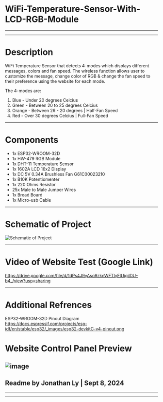 # WiFi-Temperature-Sensor-With-LCD-RGB-Module
-------------------------------------------------------------------------------------------------------------------------------
-------------------------------------------------------------------------------------------------------------------------------
# Description

WiFi Temperature Sensor that detects 4-modes which displays different messages, colors and fan speed. The wireless function 
allows user to customize the message, change color of RGB & change the fan speed to their preference using the website for 
each mode. 

The 4-modes are:

1. Blue - Under 20 degrees Celcius
2. Green - Between 20 to 25 degrees Celcius
3. Orange - Between 26 - 20 degrees | Half-Fan Speed
4. Red - Over 30 degrees Celcius | Full-Fan Speed
-------------------------------------------------------------------------------------------------------------------------------
# Components

- 1x ESP32-WROOM-32D
- 1x HW-479 RGB Module
- 1x DHT-11 Temperature Sensor
- 1x 1602A LCD 16x2 Display
- 1x DC 5V 0.34A Brushless Fan G61C00023210
- 1x B10K Potentiomenter
- 1x 220 Ohms Resistor
- 25x Male to Male Jumper Wires
- 1x Bread Board
- 1x Micro-usb Cable
-------------------------------------------------------------------------------------------------------------------------------
# Schematic of Project

![Schematic of Project](https://github.com/user-attachments/assets/a2334de3-de80-4335-881d-8399fa43f85a)

-------------------------------------------------------------------------------------------------------------------------------
# Video of Website Test (Google Link)

https://drive.google.com/file/d/1dPs4J9yAso9zknWFTIyElUigilDU-b4_/view?usp=sharing

-------------------------------------------------------------------------------------------------------------------------------
# Additional Refrences

ESP32-WROOM-32D Pinout Diagram
https://docs.espressif.com/projects/esp-idf/en/stable/esp32/_images/esp32-devkitC-v4-pinout.png

# Website Control Panel Preview
![image](https://github.com/user-attachments/assets/6ff445db-e395-4653-9f63-e9537aa8f169)
-------------------------------------------------------------------------------------------------------------------------------

Readme by Jonathan Ly | Sept 8, 2024
-------------------------------------------------------------------------------------------------------------------------------
-------------------------------------------------------------------------------------------------------------------------------
-------------------------------------------------------------------------------------------------------------------------------
